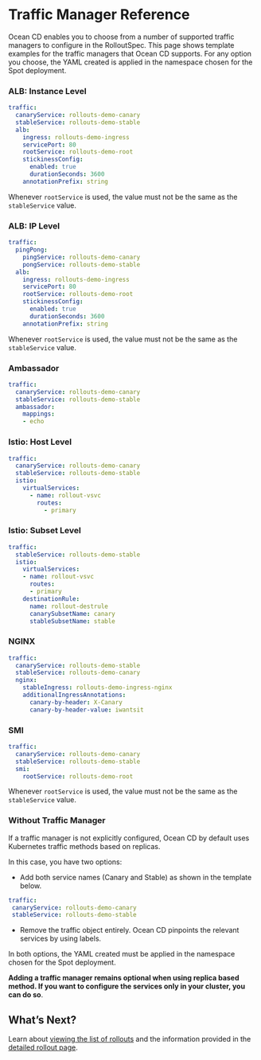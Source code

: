# Traffic Manager Reference

Ocean CD enables you to choose from a number of supported traffic managers to configure in the RolloutSpec. This page shows template examples for the traffic managers that Ocean CD supports. For any option you choose, the YAML created is applied in the namespace chosen for the Spot deployment.

### ALB: Instance Level

```yaml
traffic:
  canaryService: rollouts-demo-canary
  stableService: rollouts-demo-stable
  alb:
    ingress: rollouts-demo-ingress
    servicePort: 80
    rootService: rollouts-demo-root
    stickinessConfig:
      enabled: true
      durationSeconds: 3600
    annotationPrefix: string
```

Whenever `rootService` is used, the value must not be the same as the `stableService` value.

### ALB: IP Level

```yaml
traffic:
  pingPong:
    pingService: rollouts-demo-canary
    pongService: rollouts-demo-stable
  alb:
    ingress: rollouts-demo-ingress
    servicePort: 80
    rootService: rollouts-demo-root
    stickinessConfig:
      enabled: true
      durationSeconds: 3600
    annotationPrefix: string     
```

Whenever `rootService` is used, the value must not be the same as the `stableService` value.

### Ambassador

```yaml
traffic:
  canaryService: rollouts-demo-canary
  stableService: rollouts-demo-stable
  ambassador:
    mappings:
    - echo
```

### Istio: Host Level

```yaml
traffic:
  canaryService: rollouts-demo-canary
  stableService: rollouts-demo-stable
  istio:
    virtualServices:
      - name: rollout-vsvc
        routes:
          - primary
```

### Istio: Subset Level

```yaml
traffic:
  stableService: rollouts-demo-stable
  istio:
    virtualServices:
    - name: rollout-vsvc
      routes:
      - primary
    destinationRule:
      name: rollout-destrule
      canarySubsetName: canary
      stableSubsetName: stable
```

### NGINX

```yaml
traffic:
  canaryService: rollouts-demo-stable
  stableService: rollouts-demo-canary
  nginx:
    stableIngress: rollouts-demo-ingress-nginx
    additionalIngressAnnotations:
      canary-by-header: X-Canary
      canary-by-header-value: iwantsit    
```

### SMI

```yaml
traffic:
  canaryService: rollouts-demo-canary
  stableService: rollouts-demo-stable
  smi:
    rootService: rollouts-demo-root
```

Whenever `rootService` is used, the value must not be the same as the `stableService` value.

### Without Traffic Manager  
If a traffic manager is not explicitly configured, Ocean CD by default uses Kubernetes traffic methods based on replicas.  

In this case, you have two options:  

* Add both service names (Canary and Stable) as shown in the template below.

```yaml
traffic:
 canaryService: rollouts-demo-canary
 stableService: rollouts-demo-stable
 ```

* Remove the traffic object entirely. Ocean CD pinpoints the relevant services by using labels.

In both options, the YAML created must be applied in the namespace chosen for the Spot deployment.

**Adding a traffic manager remains optional when using replica based method. If you want to configure the services only in your cluster, you can do so**.

## What’s Next?

Learn about [viewing the list of rollouts](ocean-cd/tutorials/view-rollouts/) and the information provided in the [detailed rollout page](ocean-cd/tutorials/view-rollouts/detailed-rollout).
